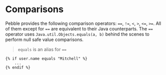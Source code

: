 # Comparisons
Pebble provides the following comparison operators: `==`, `!=`, `<`, `>`, `<=`, `>=`. All of them except for `==`
are equivalent to their Java counterparts. The `==` operator uses `Java.util.Objects.equals(a, b)` behind the
scenes to perform null safe value comparisons.

> `equals` is an alias for `==`

```twig
{% if user.name equals "Mitchell" %}
	...
{% endif %}
```
